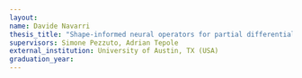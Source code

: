 ```yaml
---
layout:
name: Davide Navarri
thesis_title: "Shape-informed neural operators for partial differential equations on diffeomorphic families of domains"
supervisors: Simone Pezzuto, Adrian Tepole
external_institution: University of Austin, TX (USA)
graduation_year:
---
```

